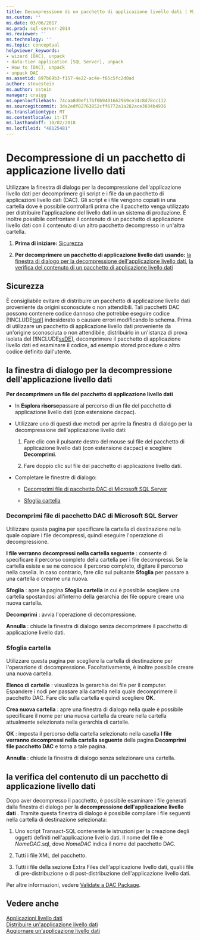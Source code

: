 ```yaml
---
title: Decompressione di un pacchetto di applicazione livello dati | Microsoft Docs
ms.custom: ''
ms.date: 03/06/2017
ms.prod: sql-server-2014
ms.reviewer: ''
ms.technology: ''
ms.topic: conceptual
helpviewer_keywords:
- wizard [DAC], unpack
- data-tier application [SQL Server], unpack
- How to [DAC], unpack
- unpack DAC
ms.assetid: 697b69b3-f157-4e22-ac4e-f65c5fc2d0ad
author: stevestein
ms.author: sstein
manager: craigg
ms.openlocfilehash: 74caa8d0ef17bf0b9401662969ce34c8d78cc112
ms.sourcegitcommit: 3da2edf82763852cff6772a1a282ace3034b4936
ms.translationtype: MT
ms.contentlocale: it-IT
ms.lasthandoff: 10/02/2018
ms.locfileid: "48125481"
---
```

# <a name="unpack-a-dac-package"></a>Decompressione di un pacchetto di applicazione livello dati
  Utilizzare la finestra di dialogo per la decompressione dell'applicazione livello dati per decomprimere gli script e i file da un pacchetto di applicazioni livello dati (DAC). Gli script e i file vengono copiati in una cartella dove è possibile controllarli prima che il pacchetto venga utilizzato per distribuire l'applicazione del livello dati in un sistema di produzione. È inoltre possibile confrontare il contenuto di un pacchetto di applicazione livello dati con il contenuto di un altro pacchetto decompresso in un'altra cartella.  
  
1.  **Prima di iniziare:**  [Sicurezza](#Security)  
  
2.  **Per decomprimere un pacchetto di applicazione livello dati usando:**  [la finestra di dialogo per la decompressione dell'applicazione livello dati](#UnpackDACDial), [la verifica del contenuto di un pacchetto di applicazione livello dati](#ExamDACPack)  
  
##  <a name="Security"></a> Sicurezza  
 È consigliabile evitare di distribuire un pacchetto di applicazione livello dati proveniente da origini sconosciute o non attendibili. Tali pacchetti DAC possono contenere codice dannoso che potrebbe eseguire codice [!INCLUDE[tsql](../../includes/tsql-md.md)] indesiderato o causare errori modificando lo schema. Prima di utilizzare un pacchetto di applicazione livello dati proveniente da un'origine sconosciuta o non attendibile, distribuirlo in un'istanza di prova isolata del [!INCLUDE[ssDE](../../includes/ssde-md.md)], decomprimere il pacchetto di applicazione livello dati ed esaminare il codice, ad esempio stored procedure o altro codice definito dall'utente.  
  
##  <a name="UnpackDACDial"></a> la finestra di dialogo per la decompressione dell'applicazione livello dati  
 **Per decomprimere un file del pacchetto di applicazione livello dati**  
  
-   In **Esplora risorse**passare al percorso di un file del pacchetto di applicazione livello dati (con estensione dacpac).  
  
-   Utilizzare uno di questi due metodi per aprire la finestra di dialogo per la decompressione dell'applicazione livello dati:  
  
    1.  Fare clic con il pulsante destro del mouse sul file del pacchetto di applicazione livello dati (con estensione dacpac) e scegliere **Decomprimi**.  
  
    2.  Fare doppio clic sul file del pacchetto di applicazione livello dati.  
  
-   Completare le finestre di dialogo:  
  
    -   [Decomprimi file di pacchetto DAC di Microsoft SQL Server](#Unpack)  
  
    -   [Sfoglia cartella](#Browse)  
  
###  <a name="Unpack"></a> Decomprimi file di pacchetto DAC di Microsoft SQL Server  
 Utilizzare questa pagina per specificare la cartella di destinazione nella quale copiare i file decompressi, quindi eseguire l'operazione di decompressione.  
  
 **I file verranno decompressi nella cartella seguente** : consente di specificare il percorso completo della cartella per i file decompressi. Se la cartella esiste e se ne conosce il percorso completo, digitare il percorso nella casella. In caso contrario, fare clic sul pulsante **Sfoglia** per passare a una cartella o crearne una nuova.  
  
 **Sfoglia** : apre la pagina **Sfoglia cartella** in cui è possibile scegliere una cartella spostandosi all'interno della gerarchia dei file oppure creare una nuova cartella.  
  
 **Decomprimi** : avvia l'operazione di decompressione.  
  
 **Annulla** : chiude la finestra di dialogo senza decomprimere il pacchetto di applicazione livello dati.  
  
###  <a name="Browse"></a> Sfoglia cartella  
 Utilizzare questa pagina per scegliere la cartella di destinazione per l'operazione di decompressione. Facoltativamente, è inoltre possibile creare una nuova cartella.  
  
 **Elenco di cartelle** : visualizza la gerarchia dei file per il computer. Espandere i nodi per passare alla cartella nella quale decomprimere il pacchetto DAC. Fare clic sulla cartella e quindi scegliere **OK**.  
  
 **Crea nuova cartella** : apre una finestra di dialogo nella quale è possibile specificare il nome per una nuova cartella da creare nella cartella attualmente selezionata nella gerarchia di cartelle.  
  
 **OK** : imposta il percorso della cartella selezionato nella casella **I file verranno decompressi nella cartella seguente** della pagina **Decomprimi file pacchetto DAC** e torna a tale pagina.  
  
 **Annulla** : chiude la finestra di dialogo senza selezionare una cartella.  
  
##  <a name="ExamDACPack"></a> la verifica del contenuto di un pacchetto di applicazione livello dati  
 Dopo aver decompresso il pacchetto, è possibile esaminare i file generati dalla finestra di dialogo per la **decompressione dell'applicazione livello dati** . Tramite questa finestra di dialogo è possibile compilare i file seguenti nella cartella di destinazione selezionata:  
  
1.  Uno script Transact-SQL contenente le istruzioni per la creazione degli oggetti definiti nell'applicazione livello dati. Il nome del file è *NomeDAC*.sql, dove *NomeDAC* indica il nome del pacchetto DAC.  
  
2.  Tutti i file XML del pacchetto.  
  
3.  Tutti i file della sezione Extra Files dell'applicazione livello dati, quali i file di pre-distribuzione o di post-distribuzione dell'applicazione livello dati.  
  
 Per altre informazioni, vedere [Validate a DAC Package](validate-a-dac-package.md).  
  
## <a name="see-also"></a>Vedere anche  
 [Applicazioni livello dati](data-tier-applications.md)   
 [Distribuire un'applicazione livello dati](deploy-a-data-tier-application.md)   
 [Aggiornare un'applicazione livello dati](upgrade-a-data-tier-application.md)  
  
  

